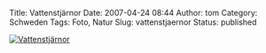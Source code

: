 Title: Vattenstjärnor
Date: 2007-04-24 08:44
Author: tom
Category: Schweden
Tags: Foto, Natur
Slug: vattenstjaernor
Status: published

[![Vattenstjärnor](/pic/waterstars_s.jpg "Vattenstjärnor")](/pic/waterstars_l.jpg)

